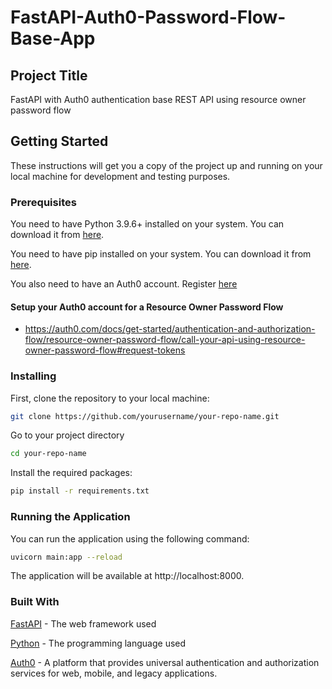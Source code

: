 # FastAPI-Auth0-Password-Flow-Base-App

## Project Title

FastAPI with Auth0 authentication base REST API using resource owner password flow

## Getting Started

These instructions will get you a copy of the project up and running on your local machine for development and testing purposes.

### Prerequisites

You need to have Python 3.9.6+ installed on your system. You can download it from [here](https://www.python.org/downloads/).

You need to have pip installed on your system. You can download it from [here](https://pip.pypa.io/en/stable/installation/).

You also need to have an Auth0 account. Register [here](https://auth0.com/signup?place=header&type=button&text=sign%20up)

#### Setup your Auth0 account for a Resource Owner Password Flow

- https://auth0.com/docs/get-started/authentication-and-authorization-flow/resource-owner-password-flow/call-your-api-using-resource-owner-password-flow#request-tokens

### Installing

First, clone the repository to your local machine:

```bash
git clone https://github.com/yourusername/your-repo-name.git
```

Go to your project directory

```bash
cd your-repo-name
```

Install the required packages:

```bash
pip install -r requirements.txt
```

### Running the Application
You can run the application using the following command:

```bash
uvicorn main:app --reload
```

The application will be available at http://localhost:8000.


### Built With
[FastAPI](https://fastapi.tiangolo.com/) - The web framework used

[Python](https://www.python.org/) - The programming language used

[Auth0](https://auth0.com/) - A platform that provides universal authentication and authorization services for web, mobile, and legacy applications.